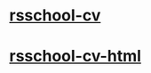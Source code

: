 # [rsschool-cv](https://olga028383.github.io/rsschool-cv/cv)
# [rsschool-cv-html](https://olga028383.github.io/rsschool-cv/)